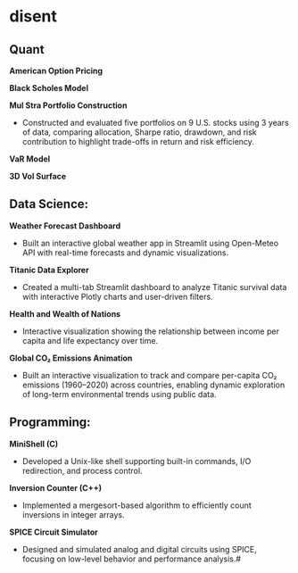 # disent



## Quant
**American Option Pricing**

**Black Scholes Model**

**Mul Stra Portfolio Construction**
- Constructed and evaluated five portfolios on 9 U.S. stocks using 3 years of data, comparing allocation, Sharpe ratio, drawdown, and risk contribution to highlight trade-offs in return and risk efficiency.

**VaR Model**

**3D Vol Surface**


## Data Science:

**Weather Forecast Dashboard**
- Built an interactive global weather app in Streamlit using Open-Meteo API with real-time forecasts and dynamic visualizations.

**Titanic Data Explorer**
- Created a multi-tab Streamlit dashboard to analyze Titanic survival data with interactive Plotly charts and user-driven filters.

**Health and Wealth of Nations**
- Interactive visualization showing the relationship between income per capita and life expectancy over time.

**Global CO₂ Emissions Animation**
- Built an interactive visualization to track and compare per-capita CO₂ emissions (1960–2020) across countries, enabling dynamic exploration of long-term environmental trends using public data.
## Programming:
**MiniShell (C)**
- Developed a Unix-like shell supporting built-in commands, I/O redirection, and process control.

**Inversion Counter (C++)**
- Implemented a mergesort-based algorithm to efficiently count inversions in integer arrays.

**SPICE Circuit Simulator**
- Designed and simulated analog and digital circuits using SPICE, focusing on low-level behavior and performance analysis.#